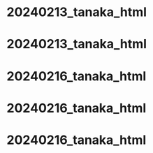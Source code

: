 # 20240213_tanaka_html
# 20240213_tanaka_html
# 20240216_tanaka_html
# 20240216_tanaka_html
# 20240216_tanaka_html
